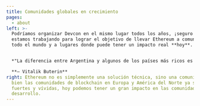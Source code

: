 ```yaml
---
title: Comunidades globales en crecimiento
pages:
  - about
left: >-
  Podríamos organizar Devcon en el mismo lugar todos los años, ¡seguro! Pero
  estamos trabajando para lograr el objetivo de llevar Ethereum a comunidades de
  todo el mundo y a lugares donde puede tener un impacto real **hoy**.


  *"La diferencia entre Argentina y algunos de los países más ricos es que en los lugares más ricos hay personas que están entusiasmadas con las ideas y la teoría de las criptomonedas, pero la gente aquí entiende profundamente que las criptomonedas están resolviendo problemas reales".* 

  **— Vitalik Buterin**
right: Ethereum no es simplemente una solución técnica, sino una comunidad. Si
  bien las comunidades de blockchain en Europa y América del Norte ya son
  fuertes y vívidas, hoy podemos tener un gran impacto en las comunidades en
  desarrollo.
---
```

